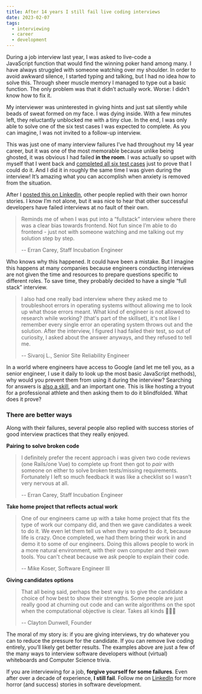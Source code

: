 ```yaml
---
title: After 14 years I still fail live coding interviews
date: 2023-02-07
tags:
  - interviewing
  - career
  - development
---
```


During a job interview last year, I was asked to live-code a JavaScript function that would find the winning poker hand among many. I have always struggled with someone watching over my shoulder. In order to avoid awkward silence, I started typing and talking, but I had no idea how to solve this. Through sheer muscle memory I managed to type out a basic function. The only problem was that it didn’t actually work. Worse: I didn’t know how to fix it.

My interviewer was uninterested in giving hints and just sat silently while beads of sweat formed on my face. I was dying inside. With a few minutes left, they reluctantly unblocked me with a tiny clue. In the end, I was only able to solve one of the six test cases I was expected to complete. As you can imagine, I was not invited to a follow-up interview.

This was just one of many interview failures I’ve had throughout my 14 year career, but it was one of the most memorable because unlike being ghosted, it was obvious I had failed **in the room**. I was actually so upset with myself
that I went back and [completed all six test cases](https://codepen.io/simpixelated/pen/MWomqem?editors=0012) just to prove that I could do it. And I did it in roughly the same time I was given during the interview! It’s amazing what you can accomplish when anxiety is removed from the situation.

After I [posted this on LinkedIn](https://www.linkedin.com/posts/jordankohl_texas-hold-em-activity-7013993305092890624-k8tn), other people replied with their own horror stories. I know I’m not alone, but it was nice to hear that other successful developers have failed interviews at no fault of their own.

> Reminds me of when I was put into a “fullstack” interview where there was a clear bias towards frontend. Not fun since I’m able to do frontend - just not with someone watching and me talking out my solution step by step.
>
> -- Erran Carey, Staff Incubation Engineer

Who knows why this happened. It could have been a mistake. But I imagine this happens at many companies because engineers conducting interviews are not given the time and resources to prepare questions specific to different roles. To save time, they probably decided to have a single “full stack” interview.

> I also had one really bad interview where they asked me to troubleshoot errors in operating systems without allowing me to look up what those errors meant. What kind of engineer is not allowed to research while working? (that's part of the skillset), it's not like I remember every single error an operating system throws out and the solution. After the interview, I figured I had failed their test, so out of curiosity, I asked about the answer anyways, and they refused to tell me.
>
> -- Sivaroj L., Senior Site Reliability Engineer

In a world where engineers have access to Google (and let me tell you, as a senior engineer, I use it daily to look up the most basic JavaScript methods), why would you prevent them from using it during the interview? Searching for answers is [also a skill](https://medium.com/how-i-learned-ruby-rails/why-googling-is-the-most-important-skill-a-developer-must-have-d69b89b22218), and an important one. This is like hosting a tryout for a professional athlete and then asking them to do it blindfolded. What does it prove?

### There are better ways

Along with their failures, several people also replied with success stories of good interview practices that they really enjoyed.

**Pairing to solve broken code**

> I definitely prefer the recent approach i was given two code reviews (one Rails/one Vue) to complete up front then got to _pair_ with someone on either to solve broken tests/missing requirements. Fortunately I left so much feedback it was like a checklist so I wasn’t very nervous at all.
>
> -- Erran Carey, Staff Incubation Engineer

**Take home project that reflects actual work**

> One of our engineers came up with a take home project that fits the type of work our company did, and then we gave candidates a week to do it. We even let them tell us when they wanted to do it, because life is crazy. Once completed, we had them bring their work in and demo it to some of our engineers. Doing this allows people to work in a more natural environment, with their own computer and their own tools. You can't cheat because we ask people to explain their code.
>
> -- Mike Koser, Software Engineer III

**Giving candidates options**

> That all being said, perhaps the best way is to give the candidate a choice of how best to show their strengths. Some people are just really good at churning out code and can write algorithms on the spot when the computational objective is clear. Takes all kinds 🤷🏻‍♂️
>
> -- Clayton Dunwell, Founder

The moral of my story is: if you are giving interviews, try do whatever you can to reduce the pressure for the candidate. If you can remove live coding entirely, you’ll likely get better results. The examples above are just a few of the many ways to interview software developers without (virtual) whiteboards and Computer Science trivia.

If you are interviewing for a job, **forgive yourself for some failures**. Even after over a decade of experience, **I still fail**. Follow me on [LinkedIn](https://www.linkedin.com/in/jordankohl/) for more horror (and success) stories in software development.
